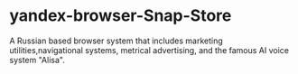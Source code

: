 # yandex-browser-Snap-Store
A Russian based browser system that includes marketing utilities,navigational systems, metrical advertising, and the famous AI voice system "Alisa".
